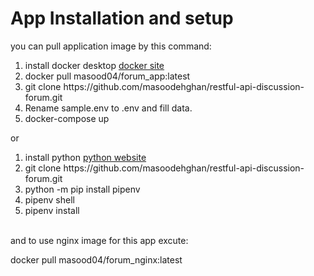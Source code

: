 
<div> 
<h1>App Installation and setup</h1>
you can pull application image by this command: <br>
<ol> 
<li> install docker desktop <a href="https://docs.docker.com/get-docker/"> docker site </a> </li>
<li> docker pull masood04/forum_app:latest </li>
<li> git clone https://github.com/masoodehghan/restful-api-discussion-forum.git </li>
<li> Rename sample.env to .env and fill data. </li>
<li> docker-compose up </li>
</ol>
or
<ol>
<li> install python <a href="https://www.python.org/downloads/"> python website </a> </li>
<li> git clone https://github.com/masoodehghan/restful-api-discussion-forum.git </li>
<li> python -m pip install pipenv </li>
<li> pipenv shell </li>
<li> pipenv install </li>
</ol>
<br>
and to use nginx image for this app excute: <br>
<p> docker pull masood04/forum_nginx:latest </p>
<br>
 

</div>
